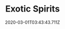 ---
templateKey: blog-post
featuredpost: false
date: 2020-03-01T03:43:43.711Z
featuredimage: /img/quest_bg3.png
imgBg: quest_bg3
title: Exotic Spirits
description: Gus wants to make a Coco-no-no but he's missing the main ingredient.
reward: 600 & 1 Friendship heart
tags:
  - Mail
  - winter
  - Winter 19 Year 2
  - Gus
  - Coconut
---